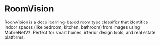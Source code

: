 # RoomVision
RoomVision is a deep learning-based room type classifier that identifies indoor spaces (like bedroom, kitchen, bathroom) from images using MobileNetV2. Perfect for smart homes, interior design tools, and real estate platforms.
